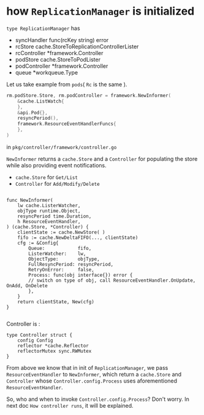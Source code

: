 # how `ReplicationManager` is initialized

`type ReplicationManager` has

- syncHandler func(rcKey string) error
- rcStore cache.StoreToReplicationControllerLister
- rcController *framework.Controller
- podStore cache.StoreToPodLister
- podController *framework.Controller
- queue *workqueue.Type

Let us take example from `pods`( `Rc` is the same ).
```go
rm.podStore.Store, rm.podController = framework.NewInformer(
    &cache.ListWatch{
    },
    &api.Pod{},
    resyncPeriod(),
    framework.ResourceEventHandlerFuncs{
    },
)
```
in `pkg/controller/framework/controller.go`

`NewInformer` returns a `cache.Store` and a `Controller` for populating the store while also providing event notifications.

- `cache.Store` for `Get/List`
- `Controller` for `Add/Modify/Delete`

```golang

func NewInformer(
	lw cache.ListerWatcher,
	objType runtime.Object,
	resyncPeriod time.Duration,
	h ResourceEventHandler,
) (cache.Store, *Controller) {
	clientState := cache.NewStore( )
	fifo := cache.NewDeltaFIFO(..., clientState)
	cfg := &Config{
		Queue:            fifo,
		ListerWatcher:    lw,
		ObjectType:       objType,
		FullResyncPeriod: resyncPeriod,
		RetryOnError:     false,
		Process: func(obj interface{}) error {
	    // switch on type of obj, call ResourceEventHandler.OnUpdate, OnAdd, OnDelete
		},
	}
	return clientState, New(cfg)
}
 
```
Controller is :
```golang
type Controller struct {
    config Config
    reflector *cache.Reflector
    reflectorMutex sync.RWMutex
}
```

From above we know that in init of `ReplicationManager`, we pass `ResourceEventHandler` to `NewInformer`, which return a `cache.Store` and
`Controller` whose `Controller.config.Process` uses aforementioned `ResourceEventHandler`.

So, who and when to invoke `Controller.config.Process`? Don't worry. In next doc `How controller runs`, it will be explained.













